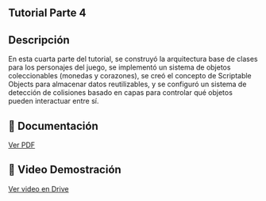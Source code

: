 ## Tutorial Parte 4

## Descripción
En esta cuarta parte del tutorial, se construyó la arquitectura base de clases para los personajes del juego, se implementó un sistema de objetos coleccionables (monedas y corazones), se creó el concepto de Scriptable Objects para almacenar datos reutilizables, y se configuró un sistema de detección de colisiones basado en capas para controlar qué objetos pueden interactuar entre sí.

## 📄 Documentación
[Ver PDF](./ejercicio-5/Tutorial-4.pdf)

## 🎥 Video Demostración
[Ver video en Drive](https://drive.google.com/file/d/1li2ItxNHMfij4hUWTI8A0ksI8bGRpo2O/view?usp=sharing)
